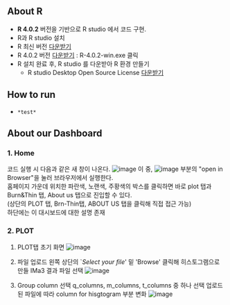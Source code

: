 ## About R
- **R 4.0.2** 버전을 기반으로 R studio 에서 코드 구현.
- R과 R studio 설치
- R 최신 버전 [다운받기](https://cran.r-project.org/bin/windows/base/)
- R 4.0.2 버전 [다운받기](https://cran.r-project.org/bin/windows/base/old/4.0.2/) : R-4.0.2-win.exe 클릭
- R 설치 완료 후, R studio 를 다운받아 R 환경 만들기
  -  R studio Desktop Open Source License [다운받기](https://www.rstudio.com/products/rstudio/download/#download)
## How to run
- `*test*`


## About our Dashboard

### 1. Home
코드 실행 시 다음과 같은 새 창이 나온다.
![image](https://user-images.githubusercontent.com/77769026/125884940-64032d20-4526-45b5-b0e7-116b122bf828.png)
이 중, ![image](https://user-images.githubusercontent.com/77769026/125885652-6db7ccba-2ff6-44a0-8a7d-9dc7b09db152.png) 부분의 "open in Browser"을 눌러 브라우저에서 실행한다. </br>
홈페이지 가운데 위치한 파란색, 노랜색, 주황색의 박스를 클릭하면 바로 plot 탭과 Burn&Thin 탭, About us 탭으로 진입할 수 있다.</br>
(상단의 PLOT 탭, Brn-Thin탭, ABOUT US 탭을 클릭해 직접 접근 가능)</br>
하단에는 이 대시보드에 대한 설명 존재</br>


### 2. PLOT

1) PLOT탭 초기 화면
![image](https://user-images.githubusercontent.com/77769026/125886478-69e4cf00-3aff-442c-a9c9-fbca8c74fab2.png)

2) 파일 업로드
왼쪽 상단의 `*Select your file*' 밑 'Browse' 클릭해 히스토그램으로 만들 IMa3 결과 파일 선택 
![image](https://user-images.githubusercontent.com/77769026/125886590-4129f643-205a-49fe-966c-3b513cca7019.png)

3) Group column 선택
q_columns, m_columns, t_columns 중 하나 선택
업로드 된 파일에 따라 column for hisgtogram 부분 변화
![image](https://user-images.githubusercontent.com/77769026/125886677-db5b1c60-c7c5-4686-81c8-f6ae1ad8fab0.png)




